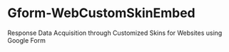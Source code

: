 # Gform-WebCustomSkinEmbed
Response Data Acquisition through Customized Skins for Websites using Google Form

